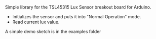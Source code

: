 Simple library for the TSL45315 Lux Sensor breakout board for Arduino.

- Initializes the sensor and puts it into "Normal Operation" mode.
- Read current lux value.

A simple demo sketch is in the examples folder
